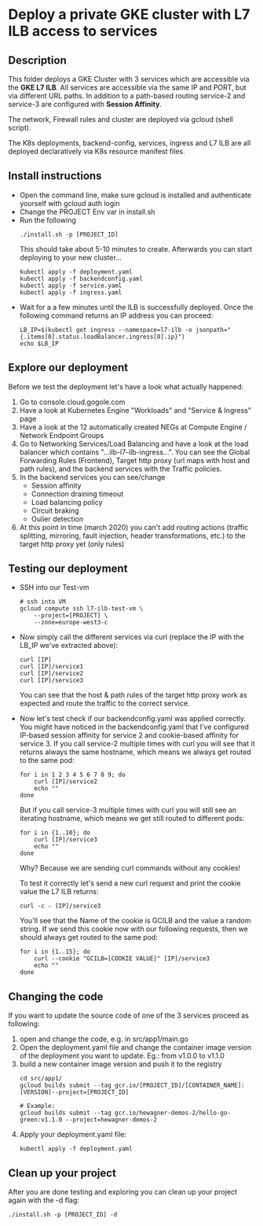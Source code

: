 # Deploy a private GKE cluster with L7 ILB access to services

## Description
This folder deploys a GKE Cluster with 3 services which are accessible via the **GKE L7 ILB**. All services are accessible via the same IP and PORT, but via different URL paths. In addition to a path-based routing service-2 and service-3 are configured with **Session Affinity**.

The network, Firewall rules and cluster are deployed via gcloud (shell script).

The K8s deployments, backend-config, services, ingress and L7 ILB are all deployed declaratively via K8s resource manifest files.

## Install instructions

* Open the command line, make sure gcloud is installed and authenticate yourself with gcloud auth login
* Change the PROJECT Env var in install.sh
* Run the following
    ```
    ./install.sh -p [PROJECT_ID]
    ```
    This should take about 5-10 minutes to create.
    Afterwards you can start deploying to your new cluster...
    ```
    kubectl apply -f deployment.yaml
    kubectl apply -f backendconfig.yaml
    kubectl apply -f service.yaml
    kubectl apply -f ingress.yaml
    ```
* Wait for a a few minutes until the ILB is successfully deployed. Once the following command returns an IP address you can proceed:
    ```
    LB_IP=$(kubectl get ingress --namespace=l7-ilb -o jsonpath="{.items[0].status.loadBalancer.ingress[0].ip}")
    echo $LB_IP
    ```

## Explore our deployment
Before we test the deployment let's have a look what actually happened:
1) Go to console.cloud.gogole.com
2) Have a look at Kubernetes Engine "Workloads" and "Service & Ingress" page
3) Have a look at the 12 automatically created NEGs at Compute Engine / Network Endpoint Groups
4) Go to Networking Services/Load Balancing and have a look at the load balancer which contains "...ilb-l7-ilb-ingress...". You can see the Global Forwarding Rules (Frontend), Target http proxy (url maps with host and path rules), and the backend services with the Traffic policies.
5) In the backend services you can see/change
   * Session affinity
   * Connection draining timeout
   * Load balancing policy
   * Circuit braking
   * Oulier detection
6) At this point in time (march 2020) you can't add routing actions (traffic splitting, mirroring, fault injection, header transformations, etc.) to the target http proxy yet (only rules)


## Testing our deployment
* SSH into our Test-vm
    ```
    # ssh into VM
    gcloud compute ssh l7-ilb-test-vm \
        --project=[PROJECT] \
        --zone=europe-west3-c
    ```
* Now simply call the different services via curl (replace the IP with the LB_IP we've extracted above):
    ```
    curl [IP]
    curl [IP]/service1
    curl [IP]/service2
    curl [IP]/service3
    ```
    You can see that the host & path rules of the target http proxy work as expected and route the traffic to the correct service. 

* Now let's test check if our backendconfig.yaml was applied correctly. You might have noticed in the backendconfig.yaml that I've configured IP-based session affinity for service 2 and cookie-based affinity for service 3. If you call service-2 multiple times with curl you will see that it returns always the same hostname, which means we always get routed to the same pod:
    ```
    for i in 1 2 3 4 5 6 7 8 9; do
        curl [IP]/service2
        echo ""
    done
    ```

    But if you call service-3 multiple times with curl you will still see an iterating hostname, which means we get still routed to different pods: 

    ```
    for i in {1..10}; do
        curl [IP]/service3
        echo ""
    done
    ```

    Why? Because we are sending curl commands without any cookies! 
 
    To test it correctly let's send a new curl request and print the cookie value the L7 ILB returns:

    ```
    curl -c - [IP]/service3
    ```

    You'll see that the Name of the cookie is GCILB and the value a random string. If we send this cookie now with our following requests, then we should always get routed to the same pod:

    ```
    for i in {1..15}; do
        curl --cookie "GCILB=[COOKIE VALUE]" [IP]/service3
        echo ""
    done
    ```

## Changing the code
If you want to update the source code of one of the 3 services proceed as following:
1) open and change the code, e.g. in src/app1/main.go
2) Open the deployment.yaml file and change the container image version of the deployment you want to update. Eg.: from v1.0.0 to v1.1.0
3) build a new container image version and push it to the registry
   ```
   cd src/app1/
   gcloud builds submit --tag gcr.io/[PROJECT_ID]/[CONTAINER_NAME]:[VERSION]--project=[PROJECT_ID]

   # Example:
   gcloud builds submit --tag gcr.io/hewagner-demos-2/hello-go-green:v1.1.0 --project=hewagner-demos-2
   ```
4) Apply your deployment.yaml file:
   ```
   kubectl apply -f deployment.yaml
   ```

## Clean up your project
After you are done testing and exploring you can clean up your project again with the -d flag:
```
./install.sh -p [PROJECT_ID] -d
```